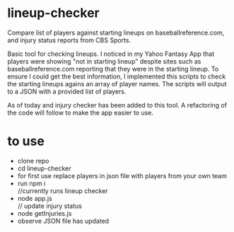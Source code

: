 # lineup-checker
Compare list of players against starting lineups on baseballreference.com, and injury status reports from CBS Sports. 

Basic tool for checking lineups. I noticed in my Yahoo Fantasy App that players were showing "not in starting lineup" despite sites such as baseballreference.com reporting that they were in the starting lineup. To ensure I could get the best information, I implemented this scripts to check the starting lineups agains an array of player names. The scripts will output to a JSON with a provided list of players. 

As of today and injury checker has been added to this tool. A refactoring of the code will follow to make the app easier to use. 


# to use


<ul>
  <li>clone repo</li>
  <li>cd lineup-checker</li>
  <li>for first use replace players in json file with players from your own team
</li>
<li>run npm i</li>
//currently runs lineup checker
  <li>node app.js 
</li>
// update injury status
<li>
node getInjuries.js
</li>
<li>observe JSON file has updated</li>
</ul>
